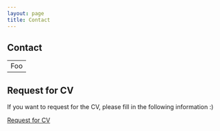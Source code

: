```yaml
---
layout: page
title: Contact
---
```


## Contact
<table>
    <tr>
        <td>Foo</td>
    </tr>
</table>



## Request for CV
If you want to request for the CV, please fill in the following information :)

[Request for CV](https://forms.gle/cse6duWUHgy8KSGr7)

